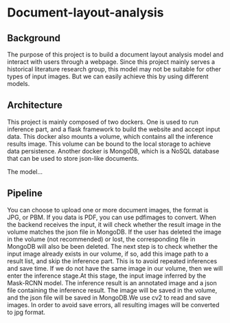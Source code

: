 # Document-layout-analysis

## Background
The purpose of this project is to build a document layout analysis model and interact with users through a webpage. Since this project mainly serves a historical literature research group, this model may not be suitable for other types of input images. But we can easily achieve this by using different models.

## Architecture
This project is mainly composed of two dockers. One is used to run inference part, and a flask framework to build the website and accept input data. This docker also mounts a volume, which contains all the inference results image. This volume can be bound to the local storage to achieve data persistence. Another docker is MongoDB, which is a NoSQL database that can be used to store json-like documents.

The model...

## Pipeline
You can choose to upload one or more document images, the format is JPG, or PBM. If you data is PDF, you can use pdfimages to convert. 
When the backend receives the input, it will check whether the result image in the volume matches the json file in MongoDB. If the user has deleted the image in the volume (not recommended) or lost, the corresponding file in MongoDB will also be been deleted.
The next step is to check whether the input image already exists in our volume, if so, add this image path to a result list, and skip the inference part. This is to avoid repeated inferences and save time.
If we do not have the same image in our volume, then we will enter the inference stage.At this stage, the input image inferred by the Mask-RCNN model. The inference result is an annotated image and a json file containing the inference result. The image will be saved in the volume, and the json file will be saved in MongoDB.We use cv2 to read and save images. In order to avoid save errors, all resulting images will be converted to jpg format.
